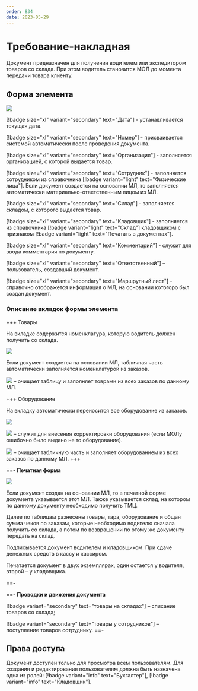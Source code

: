```yaml
---
order: 834
date: 2023-05-29
---
```

# Требование-накладная

Документ предназначен для получения водителем или экспедитором товаров со склада. При этом водитель становится МОЛ до момента передачи товара клиенту. 

## Форма элемента

![](/images/Требование_накладная.jpg)

[!badge size="xl" variant="secondary" text="Дата"] - устанавливается текущая дата.

[!badge size="xl" variant="secondary" text="Номер"] - присваивается системой автоматически после проведения документа.

[!badge size="xl" variant="secondary" text="Организация"] -  заполняется организацией, с которой выдается товар.

[!badge size="xl" variant="secondary" text="Сотрудник"] - заполняется сотрудником из справочника [!badge variant="light" text="Физические лица"]. Если документ создается на основании МЛ, то заполняется автоматически материально-ответственным лицом из МЛ.

[!badge size="xl" variant="secondary" text="Склад"] - заполняется складом, с которого выдается товар.

[!badge size="xl" variant="secondary" text="Кладовщик"] - заполняется из справочника [!badge variant="light" text="Склад"] кладовщиком с признаком [!badge variant="light" text="Печатать в документах"].

[!badge size="xl" variant="secondary" text="Комментарий"] - служит для ввода комментария по документу.

[!badge size="xl" variant="secondary" text="Ответственный"] – пользователь, создавший документ. 

[!badge size="xl" variant="secondary" text="Маршрутный лист"] - справочно отображется информация о МЛ, на основании котогоро был создан документ. 

### Описание вкладок формы элемента

+++ Товары

На вкладке содержится номенклатура, которую водитель должен получить со склада.

![](/images/Вкладка_товары_требование.jpg)

Если документ создается на основании МЛ, табличная часть автоматически заполняется номенклатурой из заказов.

![](/images/Заполнить_по_мл.jpg) – очищает таблицу и заполняет товрами из всех заказов по данному МЛ.

+++ Оборудование

На вкладку автоматически переносится все оборудование из заказов. 

![](/images/Вкладка_оборудование_требование.jpg)

![](/images/Заменить.jpg)  – служит для внесения корректировки оборудования (если МОЛу ошибочно было выдано не то оборудование).

![](/images/Заполнить_оборудование_по_мл.jpg) – очищает табличную часть и заполняет оборудованием из всех заказов по данному МЛ.
+++

==- **Печатная форма**

![](/images/Печатная_форма_требование.jpg)

Если документ создан на основании МЛ, то в печатной форме документа указывается этот МЛ. Также указывается склад, на котором по данному документу необходимо получить ТМЦ.

Далее по таблицам разнесены товары, тара, оборудование и общая сумма чеков по заказам, которые необходимо водителю сначала получить со склада, а потом по возвращении по этому же документу передать на склад.

Подписывается документ водителем и кладовщиком. При сдаче денежных средств в кассу и кассиром. 

Печатается документ в двух экземплярах, один остается у водителя, второй – у кладовщика.

==-

==- **Проводки и движения документа**

[!badge variant="secondary" text="товары на складах"] – списание товаров со склада;

[!badge variant="secondary" text="товары у сотрудников"] – поступление товаров сотруднику.
==-

## Права доступа

Документ доступен только для просмотра всем пользователям. Для создания и редактирования пользователям должна быть назначена одна из ролей: [!badge variant="info" text="Бухгалтер"], [!badge variant="info" text="Кладовщик"].
